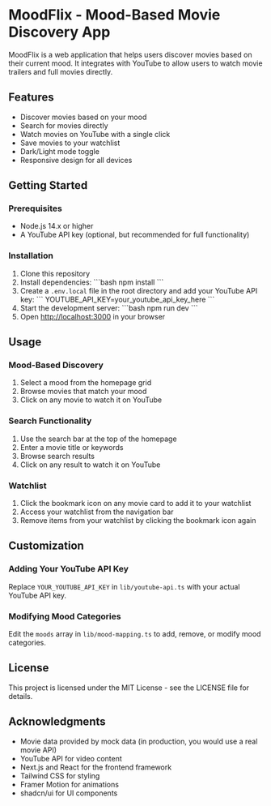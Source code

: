 # MoodFlix - Mood-Based Movie Discovery App

MoodFlix is a web application that helps users discover movies based on their current mood. It integrates with YouTube to allow users to watch movie trailers and full movies directly.

## Features

- Discover movies based on your mood
- Search for movies directly
- Watch movies on YouTube with a single click
- Save movies to your watchlist
- Dark/Light mode toggle
- Responsive design for all devices

## Getting Started

### Prerequisites

- Node.js 14.x or higher
- A YouTube API key (optional, but recommended for full functionality)

### Installation

1. Clone this repository
2. Install dependencies:
   \`\`\`bash
   npm install
   \`\`\`
3. Create a `.env.local` file in the root directory and add your YouTube API key:
   \`\`\`
   YOUTUBE_API_KEY=your_youtube_api_key_here
   \`\`\`
4. Start the development server:
   \`\`\`bash
   npm run dev
   \`\`\`
5. Open [http://localhost:3000](http://localhost:3000) in your browser

## Usage

### Mood-Based Discovery

1. Select a mood from the homepage grid
2. Browse movies that match your mood
3. Click on any movie to watch it on YouTube

### Search Functionality

1. Use the search bar at the top of the homepage
2. Enter a movie title or keywords
3. Browse search results
4. Click on any result to watch it on YouTube

### Watchlist

1. Click the bookmark icon on any movie card to add it to your watchlist
2. Access your watchlist from the navigation bar
3. Remove items from your watchlist by clicking the bookmark icon again

## Customization

### Adding Your YouTube API Key

Replace `YOUR_YOUTUBE_API_KEY` in `lib/youtube-api.ts` with your actual YouTube API key.

### Modifying Mood Categories

Edit the `moods` array in `lib/mood-mapping.ts` to add, remove, or modify mood categories.

## License

This project is licensed under the MIT License - see the LICENSE file for details.

## Acknowledgments

- Movie data provided by mock data (in production, you would use a real movie API)
- YouTube API for video content
- Next.js and React for the frontend framework
- Tailwind CSS for styling
- Framer Motion for animations
- shadcn/ui for UI components
